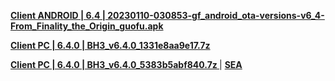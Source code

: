 **[Client ANDROID | 6.4 | 20230110-030853-gf_android_ota-versions-v6_4-From_Finality_the_Origin_guofu.apk ](https://bundle.bh3.com/public/Android/20230110-030853-gf_android_ota-versions-v6_4-From_Finality_the_Origin_guofu.apk)**

**[Client PC | 6.4.0 | BH3_v6.4.0_1331e8aa9e17.7z ](https://bundle.bh3.com/ptpublic/rel/20230116101825_JscRRCB6O6EzK9C5/PC/BH3_v6.4.0_1331e8aa9e17.7z)**

**[Client PC | 6.4.0 | BH3_v6.4.0_5383b5abf840.7z ](https://d2wztyirwsuyyo.cloudfront.net/ptpublic/bh3_global/20230210215713_lTSsw7jpbqxD15t1/BH3_v6.4.0_5383b5abf840.7z)** | **[SEA](https://hk-bigfile-os-mihayo.akamaized.net/ptpublic/bh3_overseas/20230210215829_r9hPPgiAcXip2scd/BH3_v6.4.0_5383b5abf840.7z)**


